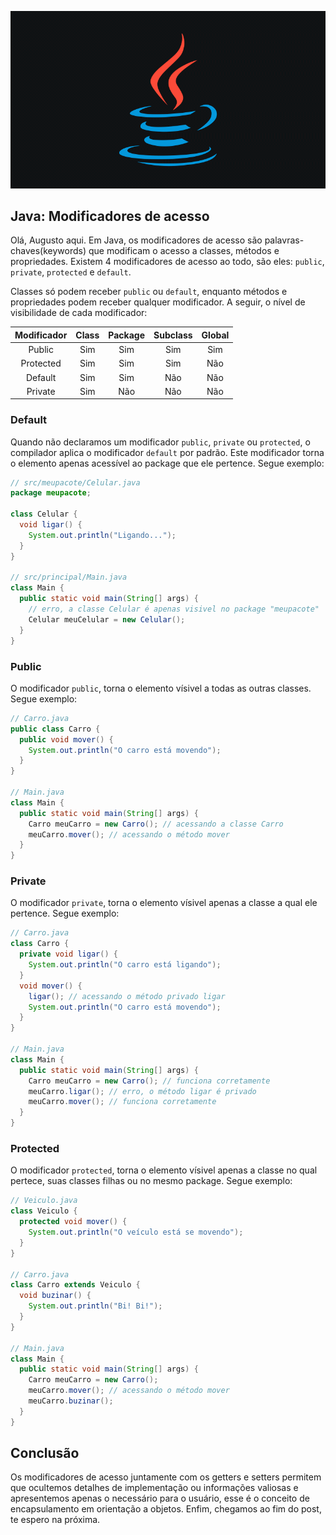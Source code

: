 ![Java](/img/java.png)

## Java: Modificadores de acesso

Olá, Augusto aqui. Em Java, os modificadores de acesso são palavras-chaves(keywords) que modificam o acesso a classes, métodos e propriedades. Existem 4 modificadores de acesso ao todo, são eles: `public`, `private`, `protected` e `default`. 

Classes só podem receber `public` ou `default`, enquanto
métodos e propriedades podem receber qualquer modificador. A seguir, o nível de visibilidade de cada modificador:  

| Modificador | Class | Package | Subclass | Global |
|:-----------:|:-----:|:-------:|:--------:|:------:|
|    Public   |  Sim  |   Sim   |    Sim   |   Sim  |
|  Protected  |  Sim  |   Sim   |    Sim   |   Não  |
|   Default   |  Sim  |   Sim   |    Não   |   Não  |
|   Private   |  Sim  |   Não   |    Não   |   Não  |  

### Default

Quando não declaramos um modificador `public`, `private` ou `protected`, o compilador aplica o modificador `default` por padrão. Este modificador torna o elemento apenas acessível ao package que ele pertence. Segue exemplo:

```java
// src/meupacote/Celular.java
package meupacote;

class Celular {
  void ligar() {
    System.out.println("Ligando...");
  }
}

// src/principal/Main.java
class Main {
  public static void main(String[] args) {
    // erro, a classe Celular é apenas visivel no package "meupacote"
    Celular meuCelular = new Celular();
  }
}
```

### Public

O modificador `public`, torna o elemento vísivel a todas as outras classes.
Segue exemplo:

```java
// Carro.java
public class Carro {
  public void mover() {
    System.out.println("O carro está movendo");
  }
}

// Main.java
class Main {
  public static void main(String[] args) {
    Carro meuCarro = new Carro(); // acessando a classe Carro
    meuCarro.mover(); // acessando o método mover
  }
}
```

### Private

O modificador `private`, torna o elemento vísivel apenas a classe a qual ele pertence. Segue exemplo:

```java
// Carro.java
class Carro {
  private void ligar() {
    System.out.println("O carro está ligando");
  }
  void mover() {
    ligar(); // acessando o método privado ligar
    System.out.println("O carro está movendo");
  }
}

// Main.java
class Main {
  public static void main(String[] args) {
    Carro meuCarro = new Carro(); // funciona corretamente
    meuCarro.ligar(); // erro, o método ligar é privado
    meuCarro.mover(); // funciona corretamente
  }
}
```

### Protected

O modificador `protected`, torna o elemento vísivel apenas a classe no qual pertece, suas classes filhas ou no mesmo package. Segue exemplo:

```java
// Veiculo.java
class Veiculo {
  protected void mover() {
    System.out.println("O veículo está se movendo");
  }
}

// Carro.java
class Carro extends Veiculo {
  void buzinar() {
    System.out.println("Bi! Bi!");
  }
}

// Main.java
class Main {
  public static void main(String[] args) {
    Carro meuCarro = new Carro();
    meuCarro.mover(); // acessando o método mover
    meuCarro.buzinar();
  }
}
```

## Conclusão

Os modificadores de acesso juntamente com os getters e setters permitem que ocultemos detalhes de implementação ou informações valiosas e apresentemos apenas o necessário para o usuário, esse é o conceito de encapsulamento em orientação a objetos. Enfim, chegamos ao fim do post, te espero na próxima.
